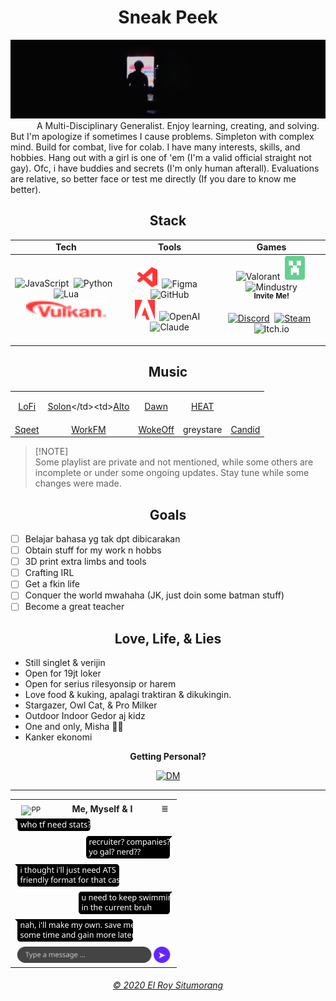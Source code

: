 <h1 align="center">Sneak Peek</h1>

![NULL](null.png)
&emsp;&emsp;&emsp;A Multi-Disciplinary Generalist. Enjoy learning, creating, and solving. But I'm apologize if sometimes I cause problems. Simpleton with complex mind. Build for combat, live for colab. I have many interests, skills, and hobbies. Hang out with a girl is one of 'em (I'm a valid official straight not gay). Ofc, i have buddies and secrets (I'm only human afterall). Evaluations are relative, so better face or test me directly (If you dare to know me better).

<h2 align="center">Stack</h2>
<table align="center"><col align="center"><td align="center"><b>Tech</b></td><td align="center"><b>Tools</b></td><td align="center"><b>Games</b></td></col><col align="center"><td align="center"><img src="https://cdn.simpleicons.org/javascript/ffcf36" alt="JavaScript" width="32" height="32"/>&nbsp;&nbsp;<img src="https://cdn.simpleicons.org/python/6424ff" alt="Python" width="32" height="32"/>&nbsp;&nbsp;<img src="https://cdn.simpleicons.org/lua/6424ff" alt="Lua" width="32" height="32"/><br><img src="svg/ico/vulkan.svg" alt="Vulkan" width="128" height="32"/></td><td align="center"><img src="svg/ico/vsc.svg" alt="Visual Studio Code" width="32" height="32"/>&nbsp;&nbsp;<img src="https://cdn.simpleicons.org/figma/6424ff" alt="Figma" width="32" height="32"/>&nbsp;&nbsp;<img src="https://cdn.simpleicons.org/github/6424ff" alt="GitHub" width="32" height="32"/><br><img src="svg/ico/adb.svg" alt="Adobe" width="32" height="32"/>&nbsp;&nbsp;<img src="https://cdn.simpleicons.org/openai/64cf8f" alt="OpenAI" width="32" height="32"/>&nbsp;&nbsp;<img src="https://cdn.simpleicons.org/claude/ff3636" alt="Claude" width="32" height="32"/></td><td align="center"><img src="https://cdn.simpleicons.org/valorant/ff3636" alt="Valorant" width="32" height="36"/>&nbsp;&nbsp;<img src="svg/ico/mc.svg" alt="Minecraft" width="32" height="38"/>&nbsp;<img src="https://raw.githubusercontent.com/Anuken/Mindustry/refs/heads/master/core/assets/icons/icon.ico" alt="Mindustry" width="38" height="38"/><br><b><sup>Invite Me!</sup></b><br>

[![Discord](https://img.shields.io/badge/el.ang__-6424ff?logo=discord&logoColor=white)](https://discord.com/users/668427384910905354)&nbsp;&nbsp;[![Steam](https://img.shields.io/badge/el--ang-6424ff?logo=steam&logoColor=white)](https://steamcommunity.com/id/el-ang)&nbsp;&nbsp;![Itch.io](https://img.shields.io/badge/Coming_Soon-ff3636?logo=itch.io&logoColor=white)</td></col></table>

<h2 align="center">Music</h2>
<table align="center"><tr align="center"><td>

[LoFi](https://music.youtube.com/playlist?list=PLe4sSJz8fEMg-E5fxu-FZpgQnih3clC7G)</td><td>[Solon](https://music.youtube.com/playlist?list=PLe4sSJz8fEMh6SPVl-Kt5v6996285UKU_)</td><td>[Alto](https://music.youtube.com/playlist?list=PLe4sSJz8fEMitxzVNgEFAiOb6IKHOsCFE)</td><td>[Dawn](https://music.youtube.com/playlist?list=PLe4sSJz8fEMgBj18kDE34FMdtKmwGiAnU)</td><td>[HEAT](https://music.youtube.com/playlist?list=PLe4sSJz8fEMhE-oZa8xeeak-qNWVIhNU)</td></tr><tr align="center"><td>[Sqeet](https://music.youtube.com/playlist?list=PLe4sSJz8fEMj_cvxN6vbcCIVyshArRsvl)</td><td>[WorkFM](https://music.youtube.com/playlist?list=PLe4sSJz8fEMhphyFrKkqA0-F_60qTXirK)</td><td>[WokeOff](https://music.youtube.com/playlist?list=PLe4sSJz8fEMhQpFJD8qE9pyOAD0xolMtt)</td><td>greystare</td><td>[Candid](https://music.youtube.com/playlist?list=PLe4sSJz8fEMiLoia6WBjiaaI4A6ZKh7TQ)</td></tr></table>

> [!NOTE]\
> Some playlist are private and not mentioned, while some others are incomplete or under some ongoing updates. Stay tune while some changes were made.

<h2 align="center">Goals</h2>

- [ ] Belajar bahasa yg tak dpt dibicarakan
- [ ] Obtain stuff for my work n hobbs
- [ ] 3D print extra limbs and tools
- [ ] Crafting IRL
- [ ] Get a fkin life
- [ ] Conquer the world mwahaha (JK, just doin some batman stuff)
- [ ] Become a great teacher

<h2 align="center"> Love, Life, & Lies</h2>

- Still singlet & verijin
- Open for 19jt loker
- Open for serius rilesyonsip or harem
- Love food & kuking, apalagi traktiran & dikukingin.
- Stargazer, Owl Cat, & Pro Milker
- Outdoor Indoor Gedor aj kidz
- One and only, Misha 🖤🦴
- Kanker ekonomi

<p align="center"><b>Getting Personal?</b></p>
<p align="center"><a href="https://ig.me/m/el.ang_?text=Misi%20bang%2C%20sry%20ganggu.%20Mau%20nanya."><img src="https://img.shields.io/badge/Message_Me!-6424ff?logo=instagram&logoColor=white" alt="DM"/></a></p>

---
<table align="center"><tr><td align="center"><sub><img src="https://github.com/identicons/el-ang.png" alt="PP" width="24" height="24"/></sub></td><th>Me, Myself & I</th><td align="center">≣</td></tr><tr><td colspan="3"><img src="svg/chat/00.svg" width="125" height="20"></td></tr><tr align="right"><td colspan="3"><img src="svg/chat/01.svg" width="142" height="36"></td></tr><tr><td colspan="3"><img src="svg/chat/02.svg" width="171" height="36"></td></tr><tr align="right"><td colspan="3"><img src="svg/chat/03.svg" width="154" height="36"/></td></tr><tr><td colspan="3"><img src="svg/chat/04.svg" width="193" height="36"/></td></tr><tr><td colspan="3"><img src="svg/chat/form.svg" width="252" height="26"/></td></tr></table>
<h6 align="center"><a href="LICENSE">© 2020 El Roy Situmorang</a></h6>